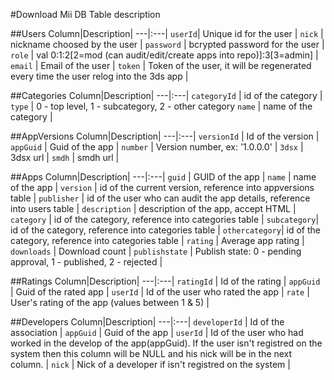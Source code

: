 #Download Mii DB Table description

##Users
Column|Description|
---|:---|
`userId`| Unique id for the user |
`nick` | nickname choosed by the user |
`password` | bcrypted password for the user |
`role` | val 0:1:2[2=mod (can audit/edit/create apps into repo)]:3[3=admin] |
`email` | Email of the user |
`token` | Token of the user, it will be regenerated every time the user relog into the 3ds app |

##Categories
Column|Description|
---|:---|
`categoryId` | id of the category |
`type` | 0 - top level, 1 - subcategory, 2 - other category
`name` | name of the category |

##AppVersions
Column|Description|
---|:---|
`versionId` | Id of the version |
`appGuid` | Guid of the app |
`number` | Version number, ex: '1.0.0.0' |
`3dsx` | 3dsx url |
`smdh` | smdh url |

##Apps
Column|Description|
---|:---|
`guid` | GUID of the app |
`name` | name of the app |
`version` | id of the current version, reference into appversions table |
`publisher` | id of the user who can audit the app details, reference into users table |
`description` | description  of the app, accept HTML |
`category` | id of the category, reference into categories table |
`subcategory`| id of the category, reference into categories table |
`othercategory`| id of the category, reference into categories table |
`rating` | Average app rating |
`downloads` | Download count |
`publishstate` | Publish state: 0 - pending approval, 1 - published, 2 - rejected |

##Ratings
Column|Description|
---|:---|
`ratingId` | Id of the rating |
`appGuid` | Guid of the rated app |
`userId` | Id of the user who rated the app |
`rate` | User's rating of the app (values between 1 & 5) |

##Developers
Column|Description|
---|:---|
`developerId` | Id of the association |
`appGuid` | Guid of the app |
`userId` | Id of the user who had worked in the develop of the app(appGuid). If the user isn't registred on the system then this column will be NULL and his nick will be in the next column. |
`nick` | Nick of a developer if isn't registred on the system |


